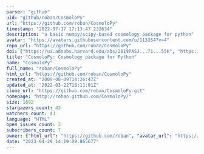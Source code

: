 ```yaml
---
parser: "github"
uid: "github/roban/CosmoloPy"
url: "https://github.com/roban/CosmoloPy"
timestamp: "2022-07-17 17:13:47.232634"
description: "a basic numpy/scipy-based cosmology package for python"
avatar: "https://avatars.githubusercontent.com/u/113354?v=4"
repo_url: "https://github.com/roban/CosmoloPy"
doi: ["https://ui.adsabs.harvard.edu/abs/2019PASJ...71...55K", "https://ui.adsabs.harvard.edu/abs/2020ascl.soft09017K/abstract"]
title: "CosmoloPy: Cosmology package for Python"
name: "CosmoloPy"
full_name: "roban/CosmoloPy"
html_url: "https://github.com/roban/CosmoloPy"
created_at: "2009-08-09T14:26:47Z"
updated_at: "2022-03-22T18:11:01Z"
clone_url: "https://github.com/roban/CosmoloPy.git"
homepage: "http://roban.github.com/CosmoloPy/"
size: 1692
stargazers_count: 43
watchers_count: 43
language: "HTML"
open_issues_count: 3
subscribers_count: 7
owner: {"html_url": "https://github.com/roban", "avatar_url": "https://avatars.githubusercontent.com/u/113354?v=4", "login": "roban", "type": "User"}
date: "2023-04-29 14:19:09.865677"
---
```

